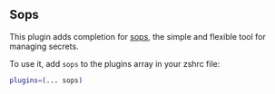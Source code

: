 ## Sops

This plugin adds completion for [sops](https://github.com/scaleway/scaleway-cli), the simple and flexible tool for managing secrets.

To use it, add `sops` to the plugins array in your zshrc file:

```zsh
plugins=(... sops)
```
